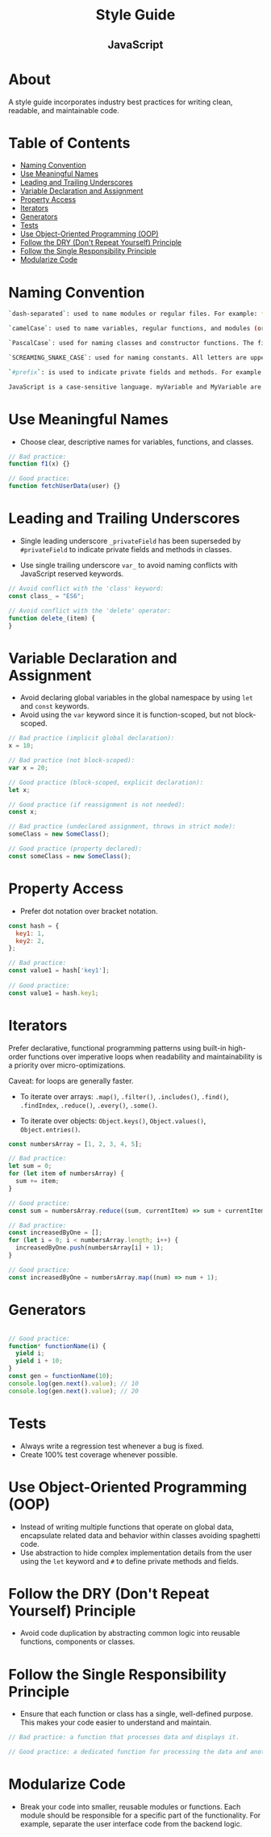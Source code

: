 <div align='center'>
  <h1> Style Guide </h1>
  <h2> JavaScript </h2>
</div>

# About

A style guide incorporates industry best practices for writing clean, readable, and maintainable code. 

# Table of Contents

- [Naming Convention](#naming-convention)
- [Use Meaningful Names](#use-meaningful-names)
- [Leading and Trailing Underscores](#leading-and-trailing-underscores)
- [Variable Declaration and Assignment](#variable-declaration-and-assignment)
- [Property Access](#property-access)
- [Iterators](#iterators)
- [Generators](#generators)
- [Tests](#tests)
- [Use Object-Oriented Programming (OOP)](#use-object-oriented-programming-oop)
- [Follow the DRY (Don't Repeat Yourself) Principle](#follow-the-dry-dont-repeat-yourself-principle)
- [Follow the Single Responsibility Principle](#follow-the-single-responsibility-principle)
- [Modularize Code](#modularize-code)

# Naming Convention

```bash
`dash-separated`: used to name modules or regular files. For example: **flatlist-component.jsx** and **flatlist-component-styles.jsx**.

`camelCase`: used to name variables, regular functions, and modules (or regular files). The first letter is lowercase, and subsequent words start with an uppercase letter. For example: **myVariable**, **regularFunction**, **factoryFunction**, **functionLiteral**, **arrowFunction**, and **homePage.js**.

`PascalCase`: used for naming classes and constructor functions. The first letter is uppercase, and each subsequent word also begins with an uppercase letter. For example: **ClassName** and **ConstructorFunction**.

`SCREAMING_SNAKE_CASE`: used for naming constants. All letters are uppercase, and words are separated by underscores. For example: **CONSTANT_NAME**.

`#prefix`: is used to indicate private fields and methods. For example: **#privateField**, **#privateMethod**.

JavaScript is a case-sensitive language. myVariable and MyVariable are different variables.
```

# Use Meaningful Names

- Choose clear, descriptive names for variables, functions, and classes.

```javascript
// Bad practice: 
function f1(x) {}

// Good practice: 
function fetchUserData(user) {}
```

# Leading and Trailing Underscores

- Single leading underscore `_privateField` has been superseded by `#privateField` to indicate private fields and methods in classes.

- Use single trailing underscore `var_` to avoid naming conflicts with JavaScript reserved keywords.

```javascript
// Avoid conflict with the 'class' keyword:
const class_ = "ES6"; 

// Avoid conflict with the 'delete' operator:
function delete_(item) { 
}
```

# Variable Declaration and Assignment

- Avoid declaring global variables in the global namespace by using `let` and `const` keywords.
- Avoid using the `var` keyword since it is function-scoped, but not block-scoped.

```javascript
// Bad practice (implicit global declaration):
x = 10;  

// Bad practice (not block-scoped):
var x = 20;  

// Good practice (block-scoped, explicit declaration):
let x;  

// Good practice (if reassignment is not needed):
const x;  

// Bad practice (undeclared assignment, throws in strict mode):
someClass = new SomeClass();  

// Good practice (property declared):
const someClass = new SomeClass();  
```

# Property Access

- Prefer dot notation over bracket notation.

```javascript
const hash = {
  key1: 1,
  key2: 2,
};

// Bad practice:
const value1 = hash['key1'];
 
// Good practice:
const value1 = hash.key1;
```

# Iterators

Prefer declarative, functional programming patterns using built-in high-order functions over imperative loops when readability and maintainability is a priority over micro-optimizations.

Caveat: for loops are generally faster.

- To iterate over arrays: `.map()`, `.filter()`, `.includes()`, `.find()`, `.findIndex`, `.reduce()`, `.every()`, `.some()`.  

- To iterate over objects: `Object.keys()`, `Object.values()`, `Object.entries()`.

```javascript
const numbersArray = [1, 2, 3, 4, 5];

// Bad practice:
let sum = 0;
for (let item of numbersArray) {
  sum += item;
}

// Good practice:
const sum = numbersArray.reduce((sum, currentItem) => sum + currentItem, 0);

// Bad practice:
const increasedByOne = [];
for (let i = 0; i < numbersArray.length; i++) {
  increasedByOne.push(numbersArray[i] + 1);
}

// Good practice:
const increasedByOne = numbersArray.map((num) => num + 1);
```

# Generators

```javascript

// Good practice:
function* functionName(i) {
  yield i;
  yield i + 10;
}
const gen = functionName(10);
console.log(gen.next().value); // 10
console.log(gen.next().value); // 20
```

# Tests

- Always write a regression test whenever a bug is fixed. 
- Create 100% test coverage whenever possible.

# Use Object-Oriented Programming (OOP) 

- Instead of writing multiple functions that operate on global data, encapsulate related data and behavior within classes avoiding spaghetti code. 
- Use abstraction to hide complex implementation details from the user using the `let` keyword and `#` to define private methods and fields.

# Follow the DRY (Don't Repeat Yourself) Principle

- Avoid code duplication by abstracting common logic into reusable functions, components or classes. 

# Follow the Single Responsibility Principle

- Ensure that each function or class has a single, well-defined purpose. This makes your code easier to understand and maintain.

```javascript
// Bad practice: a function that processes data and displays it.

// Good practice: a dedicated function for processing the data and another for displaying it.
```

# Modularize Code

- Break your code into smaller, reusable modules or functions. Each module should be responsible for a specific part of the functionality. For example, separate the user interface code from the backend logic.